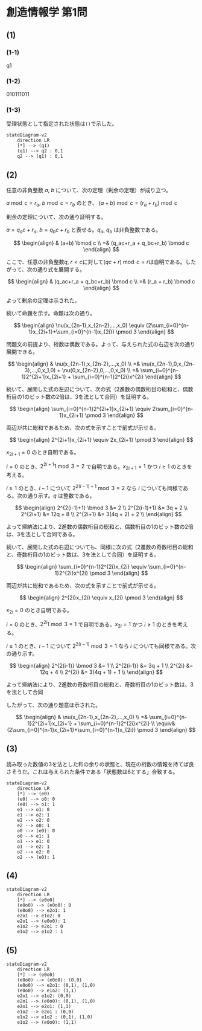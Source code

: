 # 創造情報学 第1問

## (1)

### (1-1)

q1

### (1-2)

010111011

### (1-3)

受理状態として指定された状態は`()`で示した。

```mermaid
stateDiagram-v2
    direction LR
    [*] --> (q1)
    (q1) --> q2 : 0,1
    q2 --> (q1) : 0,1

```

## (2)

任意の非負整数 $a$, $b$ について、次の定理（剰余の定理）が成り立つ。

$a \bmod c = r_a$, $b \bmod c = r_b$ のとき、 $(a+b) \bmod c = (r_a+r_b) \bmod c$

剰余の定理について、次の通り証明する。

$a = q_ac+r_a$, $b = q_bc+r_b$ と表せる。$q_a$, $q_b$ は非負整数である。

$$
\begin{align}
& (a+b) \bmod c \\
=& (q_ac+r_a + q_bc+r_b) \bmod c
\end{align}
$$

ここで、任意の非負整数$q$, $r < c$に対して$(qc+r)\bmod c = r$は自明である。したがって、次の通り式を展開する。

$$
\begin{align}
& (q_ac+r_a + q_bc+r_b) \bmod c \\
=& (r_a + r_b) \bmod c
\end{align}
$$

よって剰余の定理は示された。

続いて命題を示す。命題は次の通り。

$$
\begin{align}
\nu(x_{2n-1},x_{2n-2},...,x_0) \equiv (2\sum_{i=0}^{n-1}x_{2i+1}+\sum_{i=0}^{n-1}x_{2i}) \pmod 3
\end{align}
$$

問題文の前提より、桁数は偶数である。よって、与えられた式の右辺を次の通り展開できる。

$$
\begin{align}
& \nu(x_{2n-1},x_{2n-2},...,x_0) \\
=& \nu(x_{2n-1},0,x_{2n-3},...,0,x_1,0) + \nu(0,x_{2n-2},0,...,0,x_0) \\
=& \sum_{i=0}^{n-1}2^{2i+1}x_{2i+1} + \sum_{i=0}^{n-1}2^{2i}x^{2i}
\end{align}
$$

続いて、展開した式の左辺について、次の式（2進数の偶数桁目の総和と、偶数桁目の1のビット数の2倍は、3を法として合同）を証明する。

$$
\begin{align}
\sum_{i=0}^{n-1}2^{2i+1}x_{2i+1} \equiv 2\sum_{i=0}^{n-1}x_{2i+1} \pmod 3
\end{align}
$$

両辺が共に総和であるため、次の式を示すことで前式が示せる。

$$
\begin{align}
2^{2i+1}x_{2i+1} \equiv 2x_{2i+1} \pmod 3
\end{align}
$$

$x_{2i+1} = 0$ のとき自明である。

$i=0$ のとき、$2^{2i+1} 1 \bmod 3 = 2$  で自明である。$x_{2i+1} = 1$ かつ $i\ge1$ のときを考える。

$i\ge1$ のとき、$i-1$ について $2^{2(i-1)+1} \bmod 3 = 2$ なら $i$ についても同様である。次の通り示す。$q$ は整数である。

$$
\begin{align}
2^{2(i-1)+1} \bmod 3 &= 2 \\
2^{2(i-1)+1} &= 3q + 2 \\
2^{2i+1} &= 12q + 8 \\
2^{2i+1} &= 3(4q + 2) + 2 \\
\end{align}
$$

よって帰納法により、2進数の偶数桁目の総和と、偶数桁目の1のビット数の2倍は、3を法として合同である。

続いて、展開した式の右辺についても、同様に次の式（2進数の奇数桁目の総和と、奇数桁目の1のビット数は、3を法として合同）を証明する。

$$
\begin{align}
\sum_{i=0}^{n-1}2^{2i}x_{2i} \equiv \sum_{i=0}^{n-1}2^{2i}x^{2i} \pmod 3
\end{align}
$$

両辺が共に総和であるため、次の式を示すことで前式が示せる。

$$
\begin{align}
2^{2i}x_{2i} \equiv x_{2i} \pmod 3
\end{align}
$$

$x_{2i} = 0$ のとき自明である。

$i=0$ のとき、$2^{2i} 1 \bmod 3 = 1$  で自明である。$x_{2i} = 1$ かつ $i\ge1$ のときを考える。

$i\ge1$ のとき、$i-1$ について $2^{2(i-1)} \bmod 3 = 1$ なら $i$ についても同様である。次の通り示す。

$$
\begin{align}
2^{2(i-1)} \bmod 3 &= 1 \\
2^{2(i-1)} &= 3q + 1 \\
2^{2i} &= 12q + 4 \\
2^{2i} &= 3(4q + 1) + 1 \\
\end{align}
$$

よって帰納法により、2進数の奇数桁目の総和と、奇数桁目の1のビット数は、3を法として合同

したがって、次の通り題意は示された。

$$
\begin{align}
& \nu(x_{2n-1},x_{2n-2},...,x_0) \\
=& \sum_{i=0}^{n-1}2^{2i+1}x_{2i+1} + \sum_{i=0}^{n-1}2^{2i}x^{2i} \\
\equiv& (2\sum_{i=0}^{n-1}x_{2i+1}+\sum_{i=0}^{n-1}x_{2i}) \pmod 3
\end{align}
$$

## (3)

読み取った数値の3を法とした和の余りの状態と、現在の桁数の情報を持てば良さそうだ。これは与えられた条件である「状態数は6とする」合致する。

```mermaid
stateDiagram-v2
    direction LR
    [*] --> (e0)
    (e0) --> o0: 0
    (e0) --> o1: 1
    e1 --> o1: 0
    e1 --> o2: 1
    e2 --> o2: 0
    e2 --> o0: 1
    o0 --> (e0): 0
    o0 --> e1: 1
    o1 --> e1: 0
    o1 --> e2: 1
    o2 --> e2: 0
    o2 --> (e0): 1
```

## (4)

```mermaid
stateDiagram-v2
    direction LR
    [*] --> (e0o0)
    (e0o0) --> (e0o0): 0
    (e0o0) --> e2o1: 1
    e2o1 --> e1o2: 0
    e2o1 --> (e0o0): 1
    e1o2 --> e2o1 : 0
    e1o2 --> e1o2 : 1
```

## (5)

```mermaid
stateDiagram-v2
    direction LR
    [*] --> (e0o0)
    (e0o0) --> (e0o0): (0,0)
    (e0o0) --> e2o1: (0,1), (1,0)
    (e0o0) --> e1o2: (1,1)
    e2o1 --> e1o2: (0,0)
    e2o1 --> (e0o0): (0,1), (1,0)
    e2o1 --> e2o1: (1,1)
    e1o2 --> e2o1 : (0,0)
    e1o2 --> e1o2 : (0,1), (1,0)
    e1o2 --> (e0o0): (1,1)
```
